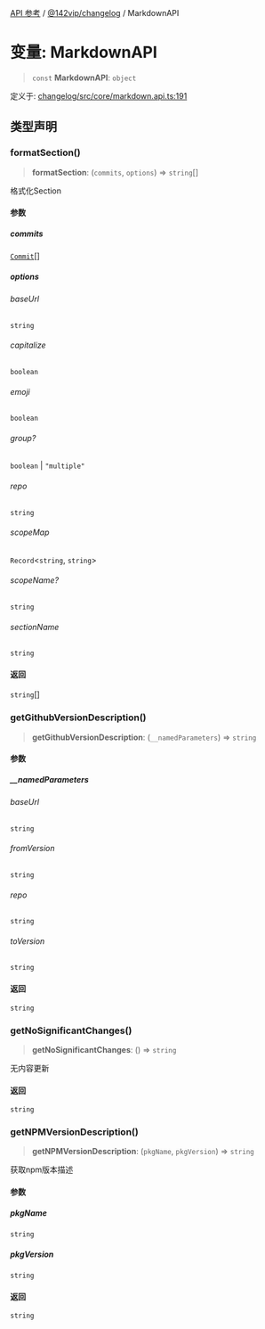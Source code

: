 [API 参考](../wiki/Home) / [@142vip/changelog](../wiki/@142vip.changelog) / MarkdownAPI

# 变量: MarkdownAPI

> `const` **MarkdownAPI**: `object`

定义于: [changelog/src/core/markdown.api.ts:191](https://github.com/142vip/core-x/blob/5281e59d2cdd2de59e1ea761d17ed7fe118d1e60/packages/changelog/src/core/markdown.api.ts#L191)

## 类型声明

### formatSection()

> **formatSection**: (`commits`, `options`) => `string`\[]

格式化Section

#### 参数

##### commits

[`Commit`](../wiki/@142vip.changelog.%E6%8E%A5%E5%8F%A3.Commit)\[]

##### options

###### baseUrl

`string`

###### capitalize

`boolean`

###### emoji

`boolean`

###### group?

`boolean` | `"multiple"`

###### repo

`string`

###### scopeMap

`Record`<`string`, `string`>

###### scopeName?

`string`

###### sectionName

`string`

#### 返回

`string`\[]

### getGithubVersionDescription()

> **getGithubVersionDescription**: (`__namedParameters`) => `string`

#### 参数

##### \_\_namedParameters

###### baseUrl

`string`

###### fromVersion

`string`

###### repo

`string`

###### toVersion

`string`

#### 返回

`string`

### getNoSignificantChanges()

> **getNoSignificantChanges**: () => `string`

无内容更新

#### 返回

`string`

### getNPMVersionDescription()

> **getNPMVersionDescription**: (`pkgName`, `pkgVersion`) => `string`

获取npm版本描述

#### 参数

##### pkgName

`string`

##### pkgVersion

`string`

#### 返回

`string`

